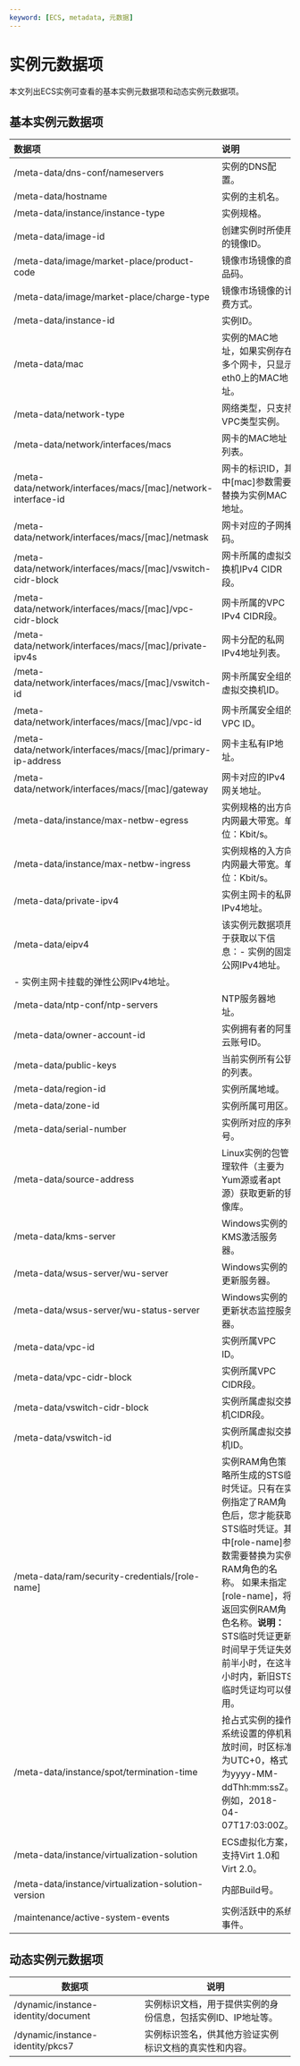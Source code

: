 ```yaml
---
keyword: [ECS, metadata, 元数据]
---
```


# 实例元数据项

本文列出ECS实例可查看的基本实例元数据项和动态实例元数据项。

## 基本实例元数据项

|数据项|说明|
|:--|:-|
|/meta-data/dns-conf/nameservers|实例的DNS配置。|
|/meta-data/hostname|实例的主机名。|
|/meta-data/instance/instance-type|实例规格。|
|/meta-data/image-id|创建实例时所使用的镜像ID。|
|/meta-data/image/market-place/product-code|镜像市场镜像的商品码。|
|/meta-data/image/market-place/charge-type|镜像市场镜像的计费方式。|
|/meta-data/instance-id|实例ID。|
|/meta-data/mac|实例的MAC地址，如果实例存在多个网卡，只显示eth0上的MAC地址。|
|/meta-data/network-type|网络类型，只支持VPC类型实例。|
|/meta-data/network/interfaces/macs|网卡的MAC地址列表。|
|/meta-data/network/interfaces/macs/\[mac\]/network-interface-id|网卡的标识ID，其中\[mac\]参数需要替换为实例MAC地址。|
|/meta-data/network/interfaces/macs/\[mac\]/netmask|网卡对应的子网掩码。|
|/meta-data/network/interfaces/macs/\[mac\]/vswitch-cidr-block|网卡所属的虚拟交换机IPv4 CIDR段。|
|/meta-data/network/interfaces/macs/\[mac\]/vpc-cidr-block|网卡所属的VPC IPv4 CIDR段。|
|/meta-data/network/interfaces/macs/\[mac\]/private-ipv4s|网卡分配的私网IPv4地址列表。|
|/meta-data/network/interfaces/macs/\[mac\]/vswitch-id|网卡所属安全组的虚拟交换机ID。|
|/meta-data/network/interfaces/macs/\[mac\]/vpc-id|网卡所属安全组的VPC ID。|
|/meta-data/network/interfaces/macs/\[mac\]/primary-ip-address|网卡主私有IP地址。|
|/meta-data/network/interfaces/macs/\[mac\]/gateway|网卡对应的IPv4网关地址。|
|/meta-data/instance/max-netbw-egress|实例规格的出方向内网最大带宽。单位：Kbit/s。|
|/meta-data/instance/max-netbw-ingress|实例规格的入方向内网最大带宽。单位：Kbit/s。|
|/meta-data/private-ipv4|实例主网卡的私网IPv4地址。|
|/meta-data/eipv4|该实例元数据项用于获取以下信息：-   实例的固定公网IPv4地址。
-   实例主网卡挂载的弹性公网IPv4地址。 |
|/meta-data/ntp-conf/ntp-servers|NTP服务器地址。|
|/meta-data/owner-account-id|实例拥有者的阿里云账号ID。|
|/meta-data/public-keys|当前实例所有公钥的列表。|
|/meta-data/region-id|实例所属地域。|
|/meta-data/zone-id|实例所属可用区。|
|/meta-data/serial-number|实例所对应的序列号。|
|/meta-data/source-address|Linux实例的包管理软件（主要为Yum源或者apt源）获取更新的镜像库。|
|/meta-data/kms-server|Windows实例的KMS激活服务器。|
|/meta-data/wsus-server/wu-server|Windows实例的更新服务器。|
|/meta-data/wsus-server/wu-status-server|Windows实例的更新状态监控服务器。|
|/meta-data/vpc-id|实例所属VPC ID。|
|/meta-data/vpc-cidr-block|实例所属VPC CIDR段。|
|/meta-data/vswitch-cidr-block|实例所属虚拟交换机CIDR段。|
|/meta-data/vswitch-id|实例所属虚拟交换机ID。|
|/meta-data/ram/security-credentials/\[role-name\]|实例RAM角色策略所生成的STS临时凭证。只有在实例指定了RAM角色后，您才能获取STS临时凭证。其中\[role-name\]参数需要替换为实例RAM角色的名称。 如果未指定\[role-name\]，将返回实例RAM角色名称。**说明：** STS临时凭证更新时间早于凭证失效前半小时，在这半小时内，新旧STS临时凭证均可以使用。 |
|/meta-data/instance/spot/termination-time|抢占式实例的操作系统设置的停机释放时间，时区标准为UTC+0，格式为yyyy-MM-ddThh:mm:ssZ。例如，2018-04-07T17:03:00Z。|
|/meta-data/instance/virtualization-solution|ECS虚拟化方案，支持Virt 1.0和Virt 2.0。|
|/meta-data/instance/virtualization-solution-version|内部Build号。|
|/maintenance/active-system-events|实例活跃中的系统事件。|

## 动态实例元数据项

|数据项|说明|
|---|--|
|/dynamic/instance-identity/document|实例标识文档，用于提供实例的身份信息，包括实例ID、IP地址等。|
|/dynamic/instance-identity/pkcs7|实例标识签名，供其他方验证实例标识文档的真实性和内容。|

